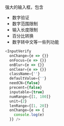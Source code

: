 强大的输入框，包含

- 数字验证
- 数字范围限制
- 输入长度限制
- 百分比转换
- 数字转中文等一些列功能

```js
<InputVerify
  onChange={e => {}}
  onFocus={e => {}}
  onBlur={e => {}}
  onClear={e => {}}
  className={''}
  defaultValue={''}
  needCN={false}
  precent={false}
  inputable={true}
  numRange={[1, 100]}
  unit={2}
  lenRange={[1, 20]}
  onChange={e => {
    console.log(e)
  }} />
```